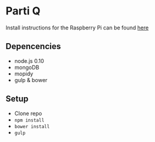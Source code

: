 # Parti Q

Install instructions for the Raspberry Pi can be found [here](/doc/install/rpi_setup.md)

## Depencencies ###
* node.js 0.10
* mongoDB
* mopidy
* gulp & bower

## Setup ##
* Clone repo
* `npm install`
* `bower install`
* `gulp`
